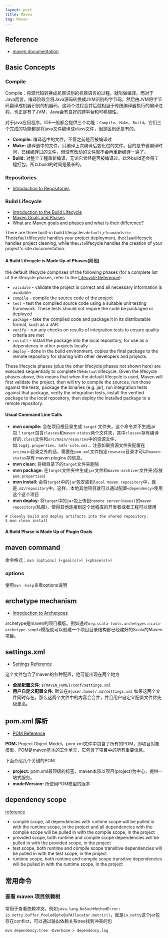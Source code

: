 ```yaml
---
layout: post
title: Maven
tag: Maven
---
```

## Reference
* [maven documentation](http://maven.apache.org/guides/index.html)

## Basic Concepts
### Compile
Compile：将源代码转换成机器识别的机器语言的过程，就叫做编译。而对于Java而言，编译阶段会将Java源码转换成JVM识别的字节码，然后由JVM将字节码翻译成机器识别的机器码，这两个过程合并后就相当于传统编译器执行的编译过程。也正是有了JVM，Java会有良好的跨平台和可移植性。

对于java应用程序，IDE一般都会提供三个功能：`Compile`、`Make`、`Build`，它们三个完成的功能都是将java文件编译成class文件，但是区别还是有的。
* **Compile:** 编译选中的文件，不管之前是否被编译过
* **Make:** 编译选中的文件，只编译上次编译后变化过的文件。目的是节省编译时间，已经编译过的文件，但没有改动的文件就不会再重新编译一遍了。
* **Build:** 对整个工程重新编译，无论它曾经是否被编译过。此外build还会将工程打包，所以build的时间是最长的。

### Repositories
* [Introduction to Repositories](https://maven.apache.org/guides/introduction/introduction-to-repositories.html)

### Build Lifecycle
* [Introduction to the Build Lifecycle](https://maven.apache.org/guides/introduction/introduction-to-the-lifecycle.html)
* [Maven Goals and Phases](https://www.baeldung.com/maven-goals-phases)
* [What are Maven goals and phases and what is their difference?](https://stackoverflow.com/questions/16205778/what-are-maven-goals-and-phases-and-what-is-their-difference)

There are three built-in build lifecycles:`default`,`clean`and`site`. The`default`lifecycle handles your project deployment, the`clean`lifecycle handles project cleaning, while the`site`lifecycle handles the creation of your project's site documentation.

#### A Build Lifecycle is Made Up of Phases(阶段)
the default lifecycle comprises of the following phases (for a complete list of the lifecycle phases, refer to the [Lifecycle Reference](http://maven.apache.org/guides/introduction/introduction-to-the-lifecycle.html#Lifecycle_Reference)):

* `validate` - validate the project is correct and all necessary information is available
* `compile` - compile the source code of the project
* `test` - test the compiled source code using a suitable unit testing framework. These tests should not require the code be packaged or deployed
* `package` - take the compiled code and package it in its distributable format, such as a JAR.
* `verify` - run any checks on results of integration tests to ensure quality criteria are met
* `install` - install the package into the local repository, for use as a dependency in other projects locally
* `deploy` - done in the build environment, copies the final package to the remote repository for sharing with other developers and projects.

These lifecycle phases (plus the other lifecycle phases not shown here) are executed sequentially to complete the`default`lifecycle. Given the lifecycle phases above, this means that when the default lifecycle is used, Maven will first validate the project, then will try to compile the sources, run those against the tests, package the binaries (e.g. jar), run integration tests against that package, verify the integration tests, install the verified package to the local repository, then deploy the installed package to a remote repository.

#### Usual Command Line Calls
* **mvn compile:** 会在项目根目录生成 `target` 文件夹，这个命令并不生成jar包！`target`包含`classes`和`maven-status`两个文件夹，其中`classes`存有编译好的`.class`文件和`src/main/resources`中的资源文件，如:`log4j.properties`、`hdfs-site.xml`... 注意如果资源文件夹配置在`src/main`目录之外的话，需要在`pom.xml`文件指定`resource`目录才可以!`maven-status`存有 maven plugins 的信息。
* **mvn clean:** 将根目录下的`target`文件夹删除
* **mvn package:** 在`target`文件夹中生成`jar`文件和`maven-archiver`文件夹(存放`pom.properties`)
* **mvn install:** 会将`target`中的`jar`包安装到`local maven repository`中，就是`.m2/repository`中。这样，本地其他项目就可以通过配置`<dependency>`使用这个这个项目
* **mvn deploy:** 将`target`中的`jar`包上传到`remote server(nexus)`的`maven repository`(私服)，使得其他连接到这个远程库的开发者或者工程可以使用

```shell
# cleanly build and deploy artifacts into the shared repository.
$ mvn clean install
```

#### A Build Phase is Made Up of Plugin Goals


## maven command
命令格式：`mvn [options] [<goal(s)>] [<phase(s)>]`

### options
使用`mvn -help`查看options说明


## archetype mechanism
* [Introduction to Archetypes](https://maven.apache.org/guides/introduction/introduction-to-archetypes.html)

archetype是maven的项目模版。例如通过`org.scala-tools.archetypes:scala-archetype-simple`模版就可以创建一个项目目录结构都已经建好的Scala的Maven项目。

## settings.xml
* [Settings Reference](https://maven.apache.org/settings.html)

这个文件包含了maven的各种配置，他可能出现在两个地方
* **全局配置文件**: `${MAVEN_HOME}/conf/settings.xml`
* **用户自定义配置文件:** 默认在`${user.home}/.m2/settings.xml`
如果这两个文件同时存在，那么这两个文件中的内容会合并，并且用户自定义配置文件优先级更高。

## pom.xml 解析 
* [POM Reference](https://maven.apache.org/pom.html)

**POM:** Project Object Model，pom.xml文件中包含了所有的POM，即项目对象模型，POM是maven基本的工作单元，它包含了项目中的所有重要信息。

下面介绍几个关键的POM

* **project:** pom.xml最顶级的标签，maven本质以项目(project)为中心，提供一站式服务。
* **modelVersion:** 所使用POM模型的版本

## dependency scope
[reference](https://www.baeldung.com/maven-dependency-scopes)

* compile scope, all dependencies with runtime scope will be pulled in with the runtime scope, in the project and all dependencies with the compile scope will be pulled in with the compile scope, in the project
* provided scope, both runtime and compile scope dependencies will be pulled in with the provided scope, in the project
* test scope, both runtime and compile scope transitive dependencies will be pulled in with the test scope, in the project
* runtime scope, both runtime and compile scope transitive dependencies will be pulled in with the runtime scope, in the project

## 常用命令
### 查看 maven 项目依赖树
常用于查看依赖冲突，例如`java.lang.NoSuchMethodError: io.netty.buffer.PooledByteBufAllocator.metric()`，就是`io.netty`这个jar包存在conflict，可以通过输出依赖关系tree找到冲突的包
```shell
mvn dependency:tree -Dverbose > dependency.log
```